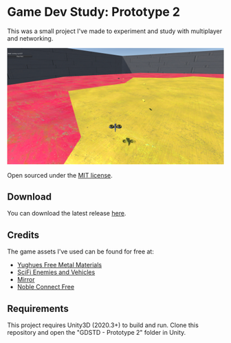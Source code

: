 # Game Dev Study: Prototype 2
This was a small project I've made to experiment and study with multiplayer and networking.

![Prototype Image](https://github.com/lcscout/GDSTD-Prototype-2/blob/main/gdstd2.png "Prototype Image")

Open sourced under the [MIT license](https://github.com/lcscout/GDSTD-Prototype-2/blob/main/LICENSE).

## Download
You can download the latest release [here](https://github.com/lcscout/GDSTD-Prototype-2/releases).

## Credits
The game assets I've used can be found for free at:
- [Yughues Free Metal Materials](https://assetstore.unity.com/packages/2d/textures-materials/metals/yughues-free-metal-materials-12949)
- [SciFi Enemies and Vehicles](https://assetstore.unity.com/packages/3d/characters/robots/scifi-enemies-and-vehicles-15159)
- [Mirror](https://assetstore.unity.com/packages/tools/network/mirror-129321)
- [Noble Connect Free](https://assetstore.unity.com/packages/tools/network/noble-connect-free-141599)

## Requirements
This project requires Unity3D (2020.3+) to build and run. Clone this repository and open the "GDSTD - Prototype 2" folder in Unity.
